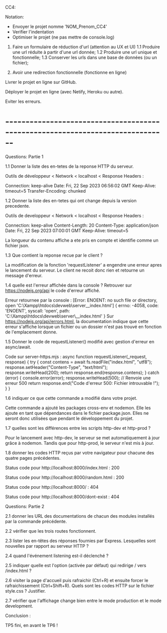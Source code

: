 CC4:

Notation:

- Envoyer le projet nomme 'NOM_Prenom_CC4'
- Verifier l'indentation
- Optimiser le projet (ne pas mettre de console.log)

1. Faire un formulaire de réduction d'url (attention au UX et UI)
1.1 Produire une url réduite à partir d'une url donnée;
1.2 Produire une url unique et fonctionnelle;
1.3 Conserver les urls dans une base de données (ou un fichier);

2. Avoir une redirection fonctionnelle (fonctionne en ligne)

Livrer le projet en ligne sur GitHub.

Déployer le projet en ligne (avec Netify, Heroku ou autre).

Eviter les erreurs.

# ------------------------------------------------------------------------------

Questions: Partie 1

1.1 Donner la liste des en-tetes de la reponse HTTP du serveur.

Outils de développeur < Network < localhost < Response Headers :

Connection:         keep-alive
Date:               Fri, 22 Sep 2023 06:56:02 GMT
Keep-Alive:         timeout=5
Transfer-Encoding:  chunked


1.2 Donner la liste des en-tetes qui ont change depuis la version precedente.

Outils de developpeur < Network < localhost < Response Headers :

Connection:         keep-alive
Content-Length:     20
Content-Type:       application/json
Date:               Fri, 22 Sep 2023 07:00:01 GMT
Keep-Alive:         timeout=5

La longueur du contenu affiche a ete pris en compte et identifie comme un fichier json.


1.3 Que contient la reponse recue par le client ?

La modification de la fonction 'requestListener' a engendre une erreur apres le lancement du serveur.
Le client ne recoit donc rien et retourne un message d'erreur.


1.4 quelle est l'erreur affichée dans la console ? Retrouver sur https://nodejs.org/api le code d'erreur affiché.

Erreur retournee par la console :
[Error: ENOENT: no such file or directory, open 'C:\Xampp\htdocs\devweb\server\__index.html'] {
  errno: -4058,
  code: 'ENOENT',
  syscall: 'open',
  path: 'C:\\Xampp\\htdocs\\devweb\\server\\__index.html'
}
Sur https://nodejs.org/api/errors.html, la documentation indique que cette erreur s'affiche lorsque un fichier ou
un dossier n'est pas trouvé en fonction de l'emplacement donne.


1.5 Donner le code de requestListener() modifié avec gestion d'erreur en async/await.

Code sur server-https.mjs : 
async function requestListener(_request, response) {
    try {
        const contens = await fs.readFile("index.html", "utf8");
        response.setHeader("Content-Type", "text/html");
        response.writeHead(200);
        return response.end(response.contens);
    } catch (error) {
        console.error(error);
        response.writeHead(500);                                                // Renvoie une erreur 500
        return response.end("Code d'erreur 500: Fichier introuvable !");
    }
}


1.6 indiquer ce que cette commande a modifié dans votre projet.

Cette commande a ajouté les packages cross-env et nodemon.
Elle les ajoute en tant que dépendances dans le fichier package.json.
Elles ne seront donc utilisées que pendant le développement du projet.


1.7 quelles sont les différences entre les scripts http-dev et http-prod ?

Pour le lancement avec http-dev, le serveur se met automatiquement à jour grâce à nodemon.
Tandis que pour http-prod, le serveur n'est mis à jour.


1.8 donner les codes HTTP reçus par votre navigateur pour chacune des quatre pages précédentes.

Status code pour http://localhost:8000/index.html : 200

Status code pour http://localhost:8000/random.html : 200

Status code pour http://localhost:8000/ : 404

Status code pour http://localhost:8000/dont-exist : 404


Questions: Partie 2

2.1 donner les URL des documentations de chacun des modules installés par la commande précédente.


2.2 vérifier que les trois routes fonctionnent.


2.3 lister les en-têtes des réponses fournies par Express. Lesquelles sont nouvelles par rapport au serveur HTTP ?


2.4 quand l'événement listening est-il déclenché ?


2.5 indiquer quelle est l'option (activée par défaut) qui redirige / vers /index.html ?


2.6 visiter la page d'accueil puis rafraichir (Ctrl+R) et ensuite forcer le rafraichissement (Ctrl+Shift+R). Quels sont les codes HTTP sur le fichier style.css ? Justifier.


2.7 vérifier que l'affichage change bien entre le mode production et le mode development.


Conclusion :

TP5 fini, en avant le TP6 !
